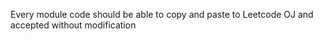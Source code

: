 Every module code should be able to copy and paste to Leetcode OJ and accepted without modification
 